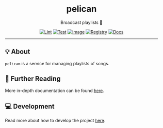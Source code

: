 <h1 align="center">pelican</h1>

<div align="center">

Broadcast playlists 💽

[![Lint](https://github.com/radio-aktywne/pelican/actions/workflows/lint.yaml/badge.svg)](https://github.com/radio-aktywne/pelican/actions/workflows/lint.yaml)
[![Test](https://github.com/radio-aktywne/pelican/actions/workflows/test.yaml/badge.svg)](https://github.com/radio-aktywne/pelican/actions/workflows/test.yaml)
[![Image](https://github.com/radio-aktywne/pelican/actions/workflows/image.yaml/badge.svg)](https://github.com/radio-aktywne/pelican/actions/workflows/image.yaml)
[![Registry](https://github.com/radio-aktywne/pelican/actions/workflows/registry.yaml/badge.svg)](https://github.com/radio-aktywne/pelican/actions/workflows/registry.yaml)
[![Docs](https://github.com/radio-aktywne/pelican/actions/workflows/docs.yaml/badge.svg)](https://github.com/radio-aktywne/pelican/actions/workflows/docs.yaml)

</div>

---

## 💡 About

`pelican` is a service for managing playlists of songs.

## 📄 Further Reading

More in-depth documentation can be found
[here](https://radio-aktywne.github.io/pelican).

## 💻 Development

Read more about how to develop the project
[here](https://github.com/radio-aktywne/pelican/blob/main/CONTRIBUTING.md).
